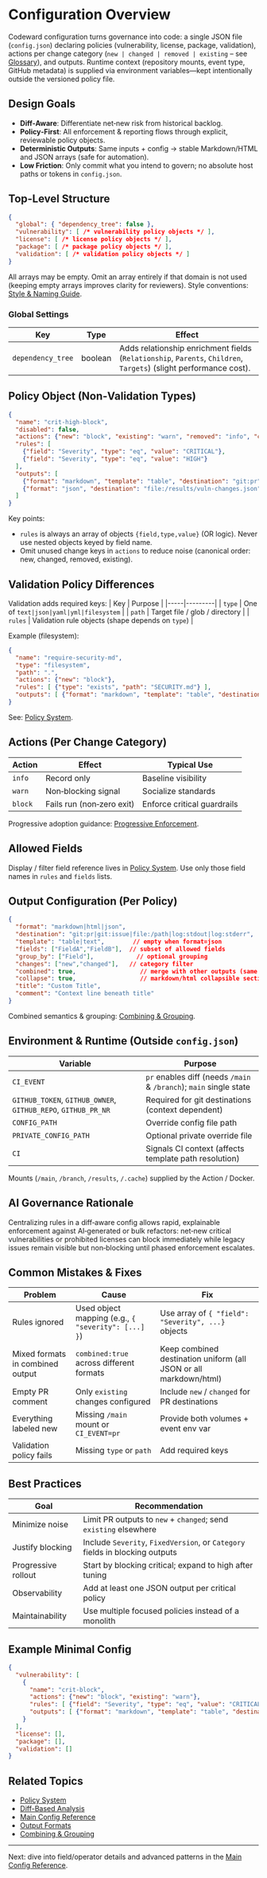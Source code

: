 # Configuration Overview

Codeward configuration turns governance into code: a single JSON file (`config.json`) declaring policies (vulnerability, license, package, validation), actions per change category (`new | changed | removed | existing` – see [Glossary](../concepts/glossary.md#change-categories)), and outputs. Runtime context (repository mounts, event type, GitHub metadata) is supplied via environment variables—kept intentionally outside the versioned policy file.

## Design Goals
- **Diff‑Aware**: Differentiate net‑new risk from historical backlog.
- **Policy‑First**: All enforcement & reporting flows through explicit, reviewable policy objects.
- **Deterministic Outputs**: Same inputs + config → stable Markdown/HTML and JSON arrays (safe for automation).
- **Low Friction**: Only commit what you intend to govern; no absolute host paths or tokens in `config.json`.

## Top-Level Structure
```json
{
  "global": { "dependency_tree": false },
  "vulnerability": [ /* vulnerability policy objects */ ],
  "license": [ /* license policy objects */ ],
  "package": [ /* package policy objects */ ],
  "validation": [ /* validation policy objects */ ]
}
```
All arrays may be empty. Omit an array entirely if that domain is not used (keeping empty arrays improves clarity for reviewers). Style conventions: [Style & Naming Guide](./style-naming-guide.md).

### Global Settings
| Key | Type | Effect |
|-----|------|--------|
| `dependency_tree` | boolean | Adds relationship enrichment fields (`Relationship`, `Parents`, `Children`, `Targets`) (slight performance cost). |

## Policy Object (Non‑Validation Types)
```json
{
  "name": "crit-high-block",
  "disabled": false,
  "actions": {"new": "block", "existing": "warn", "removed": "info", "changed": "warn"},
  "rules": [
    {"field": "Severity", "type": "eq", "value": "CRITICAL"},
    {"field": "Severity", "type": "eq", "value": "HIGH"}
  ],
  "outputs": [
    {"format": "markdown", "template": "table", "destination": "git:pr", "fields": ["VulnerabilityID","PkgName","Severity","FixedVersion"], "changes": ["new","existing"], "collapse": true},
    {"format": "json", "destination": "file:/results/vuln-changes.json", "changes": ["new","changed","removed"], "combined": true}
  ]
}
```
Key points:
- `rules` is always an array of objects `{field,type,value}` (OR logic). Never use nested objects keyed by field name.
- Omit unused change keys in `actions` to reduce noise (canonical order: new, changed, removed, existing).

## Validation Policy Differences
Validation adds required keys:
| Key | Purpose |
|-----|---------|
| `type` | One of `text|json|yaml|yml|filesystem` |
| `path` | Target file / glob / directory |
| `rules` | Validation rule objects (shape depends on `type`) |

Example (filesystem):
```json
{
  "name": "require-security-md",
  "type": "filesystem",
  "path": ".",
  "actions": {"new": "block"},
  "rules": [ {"type": "exists", "path": "SECURITY.md"} ],
  "outputs": [ {"format": "markdown", "template": "table", "destination": "git:pr", "title": "Required Governance Files"} ]
}
```
See: [Policy System](../concepts/policy-system.md#validation-policy-rule-shapes).

## Actions (Per Change Category)
| Action | Effect | Typical Use |
|--------|--------|------------|
| `info` | Record only | Baseline visibility |
| `warn` | Non‑blocking signal | Socialize standards |
| `block` | Fails run (non‑zero exit) | Enforce critical guardrails |

Progressive adoption guidance: [Progressive Enforcement](../operations/progressive-enforcement.md).

## Allowed Fields
Display / filter field reference lives in [Policy System](../concepts/policy-system.md#allowed-record-fields-filter--display). Use only those field names in `rules` and `fields` lists.

## Output Configuration (Per Policy)
```json
{
  "format": "markdown|html|json",
  "destination": "git:pr|git:issue|file:/path|log:stdout|log:stderr",
  "template": "table|text",        // empty when format=json
  "fields": ["FieldA","FieldB"],  // subset of allowed fields
  "group_by": ["Field"],            // optional grouping
  "changes": ["new","changed"],   // category filter
  "combined": true,                  // merge with other outputs (same dest+format)
  "collapse": true,                  // markdown/html collapsible section
  "title": "Custom Title",
  "comment": "Context line beneath title"
}
```
Combined semantics & grouping: [Combining & Grouping](../output/combining-grouping.md).

## Environment & Runtime (Outside `config.json`)
| Variable | Purpose |
|----------|---------|
| `CI_EVENT` | `pr` enables diff (needs `/main` & `/branch`); `main` single state |
| `GITHUB_TOKEN`, `GITHUB_OWNER`, `GITHUB_REPO`, `GITHUB_PR_NR` | Required for git destinations (context dependent) |
| `CONFIG_PATH` | Override config file path |
| `PRIVATE_CONFIG_PATH` | Optional private override file |
| `CI` | Signals CI context (affects template path resolution) |

Mounts (`/main`, `/branch`, `/results`, `/.cache`) supplied by the Action / Docker.

## AI Governance Rationale
Centralizing rules in a diff‑aware config allows rapid, explainable enforcement against AI‑generated or bulk refactors: net‑new critical vulnerabilities or prohibited licenses can block immediately while legacy issues remain visible but non‑blocking until phased enforcement escalates.

## Common Mistakes & Fixes
| Problem | Cause | Fix |
|---------|-------|-----|
| Rules ignored | Used object mapping (e.g., `{ "severity": [...] }`) | Use array of `{ "field": "Severity", ...}` objects |
| Mixed formats in combined output | `combined:true` across different formats | Keep combined destination uniform (all JSON or all markdown/html) |
| Empty PR comment | Only `existing` changes configured | Include `new` / `changed` for PR destinations |
| Everything labeled new | Missing `/main` mount or `CI_EVENT=pr` | Provide both volumes + event env var |
| Validation policy fails | Missing `type` or `path` | Add required keys |

## Best Practices
| Goal | Recommendation |
|------|---------------|
| Minimize noise | Limit PR outputs to `new` + `changed`; send `existing` elsewhere |
| Justify blocking | Include `Severity`, `FixedVersion`, or `Category` fields in blocking outputs |
| Progressive rollout | Start by blocking critical; expand to high after tuning |
| Observability | Add at least one JSON output per critical policy |
| Maintainability | Use multiple focused policies instead of a monolith |

## Example Minimal Config
```json
{
  "vulnerability": [
    {
      "name": "crit-block",
      "actions": {"new": "block", "existing": "warn"},
      "rules": [ {"field": "Severity", "type": "eq", "value": "CRITICAL"} ],
      "outputs": [ {"format": "markdown", "template": "table", "destination": "git:pr", "fields": ["VulnerabilityID","PkgName","Severity","FixedVersion"], "changes": ["new","existing"]} ]
    }
  ],
  "license": [],
  "package": [],
  "validation": []
}
```

## Related Topics
- [Policy System](../concepts/policy-system.md)
- [Diff-Based Analysis](../concepts/diff-analysis.md)
- [Main Config Reference](./main-config.md)
- [Output Formats](../output/formats.md)
- [Combining & Grouping](../output/combining-grouping.md)

---
Next: dive into field/operator details and advanced patterns in the [Main Config Reference](./main-config.md).
